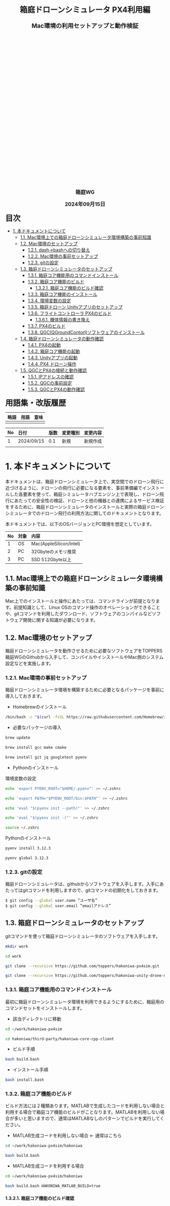 <div class="box-title">
    <p>
    <div style="font-size:18pt;font-weight:bold;text-align:center;margin-top:150px"><span class="title">箱庭ドローンシミュレータ PX4利用編</span></div>
    </p>
    <p>
    <div style="font-size:14pt;font-weight:bold;text-align:center;margin-top:20px"><span class="sub-title">Mac環境の利用セットアップと動作検証</span></div>
    </p>
    <p>
    <div style="font-size:12pt;font-weight:bold;text-align:center;margin-top:500px"><span class="author">箱庭WG</span></div>
    </p>
    <p>
    <div style="font-size:12pt;font-weight:bold;text-align:center;margin-top:10px"><span class="date">2024年09月15日</span></div>
    </p>
</div>

<!-- 改ページ -->
<div style="page-break-before:always"></div>

<div style="font-size:18pt;font-weight:bold;text-align:left;"><span class="contents">目次</span></div>
<!-- TOC -->

- [1. 本ドキュメントについて](#1-本ドキュメントについて)
  - [1.1. Mac環境上での箱庭ドローンシミュレータ環境構築の事前知識](#11-mac環境上での箱庭ドローンシミュレータ環境構築の事前知識)
  - [1.2. Mac環境のセットアップ](#12-Mac環境のセットアップ)
    - [1.2.1. dash→bashへの切り替え](#121-dashbashへの切り替え)
    - [1.2.2. Mac環境の事前セットアップ](#122-Mac環境の事前セットアップ)
    - [1.2.3. gitの設定](#123-gitの設定)
  - [1.3. 箱庭ドローンシミュレータのセットアップ](#13-箱庭ドローンシミュレータのセットアップ)
    - [1.3.1. 箱庭コア機能用のコマンドインストール](#131-箱庭コア機能用のコマンドインストール)
    - [1.3.2. 箱庭コア機能のビルド](#132-箱庭コア機能のビルド)
      - [1.3.2.1. 箱庭コア機能のビルド確認](#1321-箱庭コア機能のビルド確認)
    - [1.3.3. 箱庭コア機能のインストール](#133-箱庭コア機能のインストール)
    - [1.3.4. 環境変数の設定](#134-環境変数の設定)
    - [1.3.5. 箱庭ドローン Unityアプリのセットアップ](#135-箱庭ドローン-unityアプリのセットアップ)
    - [1.3.6. フライトコントローラ PX4のビルド](#136-フライトコントローラ-px4のビルド)
      - [1.3.6.1. 機体情報の書き換え](#1361-機体情報の書き換え)
    - [1.3.7. PX4のビルド](#137-px4のビルド)
    - [1.3.8. QGC(QGroundContorl)ソフトウェアのインストール](#138-qgcqgroundcontorlソフトウェアのインストール)
  - [1.4. 箱庭ドローンシミュレータの動作確認](#14-箱庭ドローンシミュレータの動作確認)
    - [1.4.1. PX4の起動](#141-px4の起動)
    - [1.4.2. 箱庭コア機能の起動](#142-箱庭コア機能の起動)
    - [1.4.3. Unityアプリの起動](#143-unityアプリの起動)
    - [1.4.4. PX4 ドローン操作](#144-px4-ドローン操作)
  - [1.5. QGCとPX4の接続と動作確認](#15-qgcとpx4の接続と動作確認)
    - [1.5.1. IPアドレスの確認](#151-ipアドレスの確認)
    - [1.5.2. QGCの事前設定](#152-qgcの事前設定)
    - [1.5.3. QGCとPX4の動作確認](#153-qgcとpx4の動作確認)

<!-- /TOC -->

<!-- 改ページ -->
<div style="page-break-before:always"></div>


<div style="font-size:18pt;font-weight:bold;text-align:left;"><span class="contents">用語集・改版履歴</span></div>


|略語|用語|意味|
|:---|:---|:---|
||||


|No|日付|版数|変更種別|変更内容|
|:---|:---|:---|:---|:---|
|1|2024/09/15|0.1|新規|新規作成|
||||||

<!-- 改ページ -->
<div style="page-break-before:always"></div>

# 1. 本ドキュメントについて

本ドキュメントは、箱庭ドローンシミュレータ上で、実空間でのドローン飛行に近づけるように、ドローンの飛行に必要になる要素を、事前準備編でインストールした各要素を使って、箱庭シミュレータハブエンジン上で表現し、ドローン飛行にあたっての安全性の検証、ドローンと他の機器との連携によるサービス検証をするために、箱庭ドローンシミュレータのインストールと実際の箱庭ドローンシミュレータでのドローン飛行の利用方法に関してのドキュメントとなります。

本ドキュメントでは、以下のOSバージョンとPC環境を想定としています。

|No|対象|内容|
|:---|:---|:---|
|1|OS|Mac(AppleSilicon/Intel)|
|2|PC|32Gbyteのメモリ推奨|
|3|PC|SSD 512Gbyte以上|

## 1.1. Mac環境上での箱庭ドローンシミュレータ環境構築の事前知識

Mac上でのインストールと操作にあたっては、コマンドラインが前提となります。前提知識として、Linux OSのコマンド操作のオペレーションができることや、gitコマンドを利用したダウンロード、ソフトウェアのコンパイルなどソフトウェア開発に関する知識が必要になります。

## 1.2. Mac環境のセットアップ

箱庭ドローンシミュレータを動作させるために必要なソフトウェアをTOPPERS 箱庭WGのGithubから入手して、コンパイルやインストールやMac側のシステム設定などを実施します。

### 1.2.1. Mac環境の事前セットアップ

箱庭ドローンシミュレータ環境を構築するために必要となるパッケージを事前に導入しておきます。

- Homebrewのインストール
``` bash
/bin/bash -c "$(curl -fsSL https://raw.githubusercontent.com/Homebrew/install/HEAD/install.sh)"
```

- 必要なパッケージの導入

``` bash
brew update
```
``` bash
brew install gcc make cmake
```
``` bash
brew install git jq googletest pyenv
```

- Pythonのインストール

環境変数の設定
```bash
echo 'export PYENV_ROOT="$HOME/.pyenv"' >> ~/.zshrc
```
```bash
echo 'export PATH="$PYENV_ROOT/bin:$PATH"' >> ~/.zshrc
```
```bash
echo 'eval "$(pyenv init --path)"' >> ~/.zshrc
```
```bash
echo 'eval "$(pyenv init -)"' >> ~/.zshrc
```
```bash
source ~/.zshrc
```

Pythonのインストール
```bash
pyenv install 3.12.3
```
```bash
pyenv global 3.12.3
```

### 1.2.3. gitの設定

箱庭ドローンシミュレータは、githubからソフトウェアを入手します。入手にあたってはgitコマンドを利用しますので、gitコマンドの初期化をしておきます。

``` bash
$ git config --global user.name ”ユーザ名”
$ git config --global user.email ”emailアドレス”
```

## 1.3. 箱庭ドローンシミュレータのセットアップ

gitコマンドを使って箱庭ドローンシミュレータのソフトウェアを入手します。

``` bash
mkdir work
```
``` bash
cd work
```
``` bash
git clone --recursive https://github.com/toppers/hakoniwa-px4sim.git
```
``` bash
git clone --recursive https://github.com/toppers/hakoniwa-unity-drone-model.git
```

### 1.3.1. 箱庭コア機能用のコマンドインストール

最初に箱庭ドローンシミュレータ環境を利用できるようにするために、箱庭用のコマンドセットをインストールします。

- 該当ディレクトリに移動

```bash
cd ~/work/hakoniwa-px4sim
```
```bash
cd hakoniwa/third-party/hakoniwa-core-cpp-client
```

- ビルド手順

```bash
bash build.bash
```

- インストール手順

```bash
bash install.bash
```

### 1.3.2. 箱庭コア機能のビルド

ビルド方法には２種類あります。MATLABで生成したコードを利用しない場合と利用する場合で箱庭コア機能のビルドがことなります。MATLABを利用しない場合が多いと思いますので、通常はMATLABなしのパターンでビルドを実行してください。

- MATLAB生成コードを利用しない場合 ← 通常はこちら

``` bash
cd ~/work/hakoniwa-px4sim/hakoniwa
```
``` bash
bash build.bash
```

- MATLAB生成コードを利用する場合

``` bash
cd ~/work/hakoniwa-px4sim/hakoniwa
```
``` bash
bash build.bash HAKONIWA_MATLAB_BUILD=true
```

#### 1.3.2.1. 箱庭コア機能のビルド確認

ビルドが完了して成功すると、以下のディレクトリが作成されますので、確認します。

``` bash
ls cmake-build/src/hako-px4sim 
cmake-build/src/hako-px4sim
```

### 1.3.3. 箱庭コア機能のインストール

最初に箱庭コア機能のインストールを実行します。

``` bash
cd ~/work/hakoniwa-px4sim/hakoniwa
```
``` bash
bash install.bash
```

インストール結果の確認をします。すべてがOKとなっていることを確認してください。

``` bash
bash third-party/hakoniwa-core-cpp-client/hako-setup-check.bash
```

インストール結果：
```bash
OK Directory exists: /usr/local/bin
OK Directory exists: /usr/local/bin/hakoniwa
OK Directory exists: /usr/local/lib
OK Directory exists: /usr/local/lib/hakoniwa
OK Directory exists: /etc/hakoniwa
OK Directory exists: /var/lib/hakoniwa
OK Directory exists: /var/lib/hakoniwa/mmap
OK File exists: /etc/hakoniwa/cpp_core_config.json
OK File exists: /usr/local/bin/hakoniwa/hako-cmd
OK File exists: /usr/local/lib/hakoniwa/libhakoarun.a
OK File exists: /usr/local/lib/hakoniwa/libshakoc.dylib
OK File exists: /usr/local/lib/hakoniwa/hakoc.so
OK File exists: /usr/local/lib/hakoniwa/libassets.dylib
OK File exists: /usr/local/lib/hakoniwa/libconductor.dylib
OK File exists: /usr/local/lib/hakoniwa/py
OK File exists: /usr/local/bin/hakoniwa/hako-proxy
Check complete.
```

### 1.3.4. 環境変数の設定

各インストールした結果を反映させるため、環境変数の設定を実施します。

``` bash
vi ~/.bashrc
```

- 環境変数の設定内容

``` txt
export DYLD_LIBRARY_PATH=/usr/local/lib/hakoniwa:$DYLD_LIBRARY_PATH
export DYLD_LIBRARY_PATH=/usr/local/lib/hakoniwa/py:$DYLD_LIBRARY_PATH
export PATH=/usr/local/bin/hakoniwa:$PATH
export PYTHONPATH=/usr/local/lib/hakoniwa:${PYTHONPATH}
export PYTHONPATH=/usr/local/lib/hakoniwa/py:${PYTHONPATH}
```

設定後、設定内容を反映させるため、シェルを再起動してください。

### 1.3.5. 箱庭ドローン Unityアプリのセットアップ

箱庭ドローンシミュレータでのビジュアライズするためのUnityアプリをセットアップします。箱庭ドローンシミュレータ用の各OS対応のUnityアプリを入手します。

[箱庭ドローンシミュレータ Unityアプリリリースページ](https://github.com/toppers/hakoniwa-unity-drone-model/releases)

上記のページにアクセスして、該当のOS用のUnityアプリを入手します。

![Unityアプリの入手1](./mac/hako2.png)

AppleSiliconの場合は、DroneAppAppleSilicon.zipを入手します。
AppleIntelの場合は、DroneAppAppleIntel.zipを入手します。
入手後、解凍します。解凍は、`hakoniwa-unity-drone-model`のディレクトリ配下に解凍してください。

``` bash
cd ~/work/hakoniwa-unity-drone-model
```
AppleSilicon:
``` bash
unzip ~/Downloads/DroneAppAppleSilicon.zip
```
AppleIntel:
``` bash
unzip ~/Downloads/DroneAppAppleIntel.zip
```

### 1.3.6. フライトコントローラ PX4のビルド

ドローンのフライトコントローラ PX4ファームウェアのビルドを実行します。

#### 1.3.6.1. 機体情報の書き換え

箱庭ドローンシミュレータ用の機体に合わせた設定に変更します。以下の手順にて機体情報を書き換えてください。

```bash
cd ~/work/hakoniwa-px4sim/px4
```
```bash
cp hakoniwa-apps/10016_none_iris PX4-Autopilot/ROMFS/px4fmu_common/init.d-posix/airframes/10016_none_iris 
```
```bash
cp hakoniwa-apps/rcS PX4-Autopilot/ROMFS/px4fmu_common/init.d-posix/rcS
```

### 1.3.7. PX4のビルド

以下の手順でビルドを実行します。

```bash
cd PX4-Autopilot
```
```bash
sh Tools/setup/macos.sh --no-nuttx --no-sim-tools
```
```bash
make px4_sitl_default
```

### 1.3.8. QGC(QGroundContorl)ソフトウェアのインストール

QGC(QGroundControl)は、地上からドローンを操作するための運行管理用のソフトウェアになります。箱庭ドローンシミュレータでは、PX4とQGCを連携させて、QGCから箱庭上のドローンを操作することをできるようにします。

QGCの公式ページアクセスして、`DOWNLOAD`をクリックします。

![QGCインストール1](./ubuntu/hako9.png)

`DOWNLOAD`をクリックしたら、DOWNLOADページの`Mac OS X`の場所に移動して、手順に従ってインストールを実施します。

![QGCインストール2](./mac/hako10.png)


## 1.4. 箱庭ドローンシミュレータの動作確認

ここからは、Unbuntu上での箱庭ドローンシミュレータのPX4とQGCを連携させた動作確認をしていきます。

### 1.4.1. PX4の起動

ドローンフライトコントローラのPX4ファームウェアを起動します。

```bash
cd ~/work/hakoniwa-px4sim/px4/PX4-Autopilot
```
```bash
bash ../sim/simstart.bash
```

以下のような画面が起動されます。

```bash
INFO: SINGLE INSTANCE MODE
[0/1] launching px4 none_iris (SYS_AUTOSTART=10016)

______  __   __    ___ 
| ___ \ \ \ / /   /   |
| |_/ /  \ V /   / /| |
|  __/   /   \  / /_| |
| |     / /^\ \ \___  |
\_|     \/   \/     |_/

px4 starting.

INFO  [px4] startup script: /bin/sh etc/init.d-posix/rcS 0
env SYS_AUTOSTART: 10016
INFO  [param] selected parameter default file parameters.bson
INFO  [param] selected parameter backup file parameters_backup.bson
  SYS_AUTOCONFIG: curr: 0 -> new: 1
  SYS_AUTOSTART: curr: 0 -> new: 10016
  CAL_ACC0_ID: curr: 0 -> new: 1310988
  CAL_GYRO0_ID: curr: 0 -> new: 1310988
  CAL_ACC1_ID: curr: 0 -> new: 1310996
  CAL_GYRO1_ID: curr: 0 -> new: 1310996
  CAL_ACC2_ID: curr: 0 -> new: 1311004
  CAL_GYRO2_ID: curr: 0 -> new: 1311004
  CAL_MAG0_ID: curr: 0 -> new: 197388
  CAL_MAG0_PRIO: curr: -1 -> new: 50
  CAL_MAG1_ID: curr: 0 -> new: 197644
  CAL_MAG1_PRIO: curr: -1 -> new: 50
  SENS_BOARD_X_OFF: curr: 0.0000 -> new: 0.0000
  SENS_DPRES_OFF: curr: 0.0000 -> new: 0.0010
INFO  [dataman] data manager file './dataman' size is 7868392 bytes
INFO  [init] PX4_SIM_HOSTNAME: 127.0.0.1
INFO  [simulator_mavlink] using TCP on remote host 127.0.0.1 port 4560
WARN  [simulator_mavlink] Please ensure port 4560 is not blocked by a firewall.
INFO  [simulator_mavlink] Resolved host '127.0.0.1' to address: 127.0.0.1
INFO  [simulator_mavlink] Waiting for simulator to accept connection on TCP port 4560
```


### 1.4.2. 箱庭コア機能の起動

最初に箱庭コア機能を起動します。

``` bash
cd ~/work/hakoniwa-px4sim/hakoniwa
```
``` bash
bash run.bash
```

```bash
./src/hako-px4sim 127.0.0.1 4560 sim
hakoniwa master is enabled
HAKO_CAPTURE_SAVE_FILEPATH : ./capture.bin
HAKO_BYPASS_IPADDR : 127.0.0.1
HAKO_CUSTOM_JSON_PATH : ../config/custom.json
DRONE_CONFIG_PATH : ../config
HAKO_BYPASS_PORTNO : 54001
INFO: LOADED drone config file: ../config/drone_config_0.json
INFO: hako_master_init() success
INFO: setup start
INFO: create directory ./drone_log0
INFO: px4sim_receiver_init() i = 0
DroneDynamicType: BodyFrame
INFO: logpath: ./drone_log0/drone_dynamics.csv
Rotor vendor: None
Thruster vendor: None
param_A: 1.53281e-08
param_B: 3e-11
param_Jr: 1e-10
INFO: mixer is not enabled
Robot: DroneTransporter, PduWriter: DroneTransporter_drone_motor
channel_id: 0 pdu_size: 112
INFO: DroneTransporter create_lchannel: logical_id=0 real_id=0 size=112
Robot: DroneTransporter, PduWriter: DroneTransporter_drone_pos
channel_id: 1 pdu_size: 72
INFO: DroneTransporter create_lchannel: logical_id=1 real_id=1 size=72
Robot: DroneTransporter, PduWriter: DroneTransporter_drone_manual_pos_att_control
channel_id: 3 pdu_size: 80
INFO: DroneTransporter create_lchannel: logical_id=3 real_id=2 size=80
Robot: DroneTransporter, PduWriter: DroneTransporter_drone_cmd_takeoff
channel_id: 5 pdu_size: 64
INFO: DroneTransporter create_lchannel: logical_id=5 real_id=3 size=64
Robot: DroneTransporter, PduWriter: DroneTransporter_drone_cmd_move
channel_id: 6 pdu_size: 80
INFO: DroneTransporter create_lchannel: logical_id=6 real_id=4 size=80
Robot: DroneTransporter, PduWriter: DroneTransporter_drone_cmd_land
channel_id: 7 pdu_size: 64
INFO: DroneTransporter create_lchannel: logical_id=7 real_id=5 size=64
Robot: DroneTransporter, PduWriter: DroneTransporter_hako_cmd_game
channel_id: 8 pdu_size: 136
INFO: DroneTransporter create_lchannel: logical_id=8 real_id=6 size=136
Robot: DroneTransporter, PduWriter: DroneTransporter_hako_cmd_camera
channel_id: 9 pdu_size: 44
INFO: DroneTransporter create_lchannel: logical_id=9 real_id=7 size=44
Robot: DroneTransporter, PduWriter: DroneTransporter_hako_cmd_camera_move
channel_id: 11 pdu_size: 64
INFO: DroneTransporter create_lchannel: logical_id=11 real_id=8 size=64
Robot: DroneTransporter, PduWriter: DroneTransporter_hako_cmd_magnet_holder
channel_id: 13 pdu_size: 40
INFO: DroneTransporter create_lchannel: logical_id=13 real_id=9 size=40
WAIT START
```

PX4の起動画面に”ERROR [simulator_mavlink] poll timeout 0, 22”が表示されますが、現時点では気にしなくて大丈夫です。次のUnityアプリ手順を実施すればERRORは解消されます。

### 1.4.3. Unityアプリの起動

箱庭ドローンシミュレータのビジュアライズするUnityアプリを起動します。

``` bash
cd ~/work/hakoniwa-unity-drone-model
```
AppleSilicon:
``` bash
bash ./plugin/activate_app.bash DroneAppAppleSilicon
```
AppleIntel:
``` bash
bash ./plugin/activate_app.bash DroneAppAppleIntel
```

Unityアプリが起動したら、STARTボタンを押して、待機します。

![Unityアプリの起動1](./ubuntu/hako3.png)

### 1.4.4. PX4 ドローン操作

PX4の起動画面に戻って、以下のコマンドを入力します。

```px4
pxh> commander takeoff
```

![PX4の操作1](./ubuntu/hako14.png)

コマンドが成功すると、Unity上のドローンがテイクオフします。

![PX4の操作2](./ubuntu/hako15.png)

## 1.5. QGCとPX4の接続と動作確認

QGCからPX4に指示を出して、箱庭ドローンシミュレータ上のドローンの飛行をさせることができます。

### 1.5.1. IPアドレスの確認

QGCとPX4は、UDPを使って通信をします。通信にはIPアドレスが必要のため、環境上のIPアドレスを確認します。


![QGCの操作1](./ubuntu/hako16.png)

### 1.5.2. QGCの事前設定

QGCを立ち上げ、画面向かって左側のアイコンをクリックします。クリックするとメニューが表示されるので、アプリケーション設定をクリックします。

アプリケーション設定の通信リンクをクリックして、以下の設定内容を設定します。新規に設定する場合は、下の追加ボタンを押して設定をします。設定が完了したら一旦、QGCを終了させておきます。

![QGCの操作2](./ubuntu/hako17.png)

- 通信リンクの設定内容

|No|設定名|設定値|
|:---|:---|:---|
|1|名前|hakoniwa|
|2|開始時に自動的に接続|チェックボックスにチェック|
|3|ポート|18570|
|4|サーバアドレス(オプション)|IPアドレス確認手順で確認したIPアドレス|

### 1.5.3. QGCとPX4の動作確認

PX4起動→箱庭コア機能起動→Unityアプリ起動の各手順に従って、各機能を起動します。起動後に、QGCを起動します。
立ち上げていたPX4/箱庭コア/Unityを終了せずにQGCのみを起動し直すとtakeoffした状態でQGCにUnityが接続されて、QGC画面左のメニューではLandを実行できるはずです。


QGCが起動したら、PX4との通信ができている状態になっていることを確認します。QGCの上部のが黄色くなっており、”飛行準備ができました”となっていれば問題ありません。なってない場合は、IPアドレスの設定 or ポート番号の指定が間違っている可能性がありますのでｋ確認してください。

![QGCの操作3](./ubuntu/hako171.png)


飛行準備ができた状態で、画面向かって左側の離陸ボタンをクリックします。クリック後、スライドバーが表示されるので、スライドを右側に移動させます。

![QGCの操作4](./ubuntu/hako18.png)


スライド操作が完了すれば、Unity上のドローンがホバリングをして、Takeoffします。

![QGCの操作5](./ubuntu/hako19.png)
